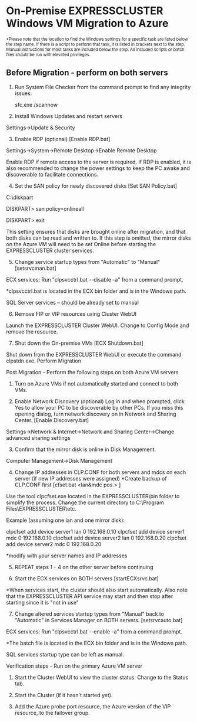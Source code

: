 # On-Premise EXPRESSCLUSTER Windows VM Migration to Azure

 <span style="font-size:80%">*Please note that the location to find the Windows settings for a specific task are listed below the step name. If there is a script to perform that task, it is listed in brackets next to the step. Manual instructions for most tasks are included below the step. All included scripts or batch files should be run with elevated privileges.</span>

## Before Migration - perform on both servers

1.	Run System File Checker from the command prompt to find any integrity issues:    

      sfc.exe /scannow    
      
2.	Install Windows Updates and restart servers

Settings->Update & Security

3.	Enable RDP (optional) [Enable RDP.bat]

Settings->System->Remote Desktop->Enable Remote Desktop

Enable RDP if remote access to the server is required. If RDP is enabled, it is also recommended to change the power settings to keep the PC awake and discoverable to facilitate connections.

4.	Set the SAN policy for newly discovered disks [Set SAN Policy.bat]

C:\diskpart

DISKPART> san policy=onlineall

DISKPART> exit

This setting ensures that disks are brought online after migration, and that both disks can be read and written to. If this step is omitted, the mirror disks on the Azure VM will need to be set Online before starting the EXPRESSCLUSTER cluster services.

5.	Change service startup types from "Automatic" to "Manual" [setsrvcman.bat]

ECX services:  Run "clpsvcctrl.bat --disable -a" from a command prompt.

*clpsvcctrl.bat is located in the ECX bin folder and is in the Windows path.

SQL Server services – should be already set to manual

6.	Remove FIP or VIP resources using Cluster WebUI

Launch the EXPRESSCLUSTER Cluster WebUI. Change to Config Mode and remove the resource.

7.	Shut down the On-premise VMs [ECX Shutdown.bat]

Shut down from the EXPRESSCLUSTER WebUI or execute the command clpstdn.exe.
Perform Migration

Post Migration - Perform the following steps on both Azure VM servers

1.	Turn on Azure VMs if not automatically started and connect to both VMs.

2.	Enable Network Discovery (optional)
Log in and when prompted, click Yes to allow your PC to be discoverable by other PCs. If you miss this opening dialog, turn network discovery on in Network and Sharing Center. [Enable Discovery.bat]

Settings->Network & Internet->Network and Sharing Center->Change advanced sharing settings

3.	Confirm that the mirror disk is online in Disk Management.

Computer Management->Disk Management

4.	Change IP addresses in CLP.CONF for both servers and mdcs on each server (if new IP addresses were assigned)
*Create backup of CLP.CONF first [cfset.bat <server name> <lan&mdc pos.> <IP address>]

Use the tool clpcfset.exe located in the EXPRESSCLUSTER\bin folder to simplify the process. Change the current directory to C:\Program Files\EXPRESSCLUSTER\etc. 

Example (assuming one lan and one mirror disk):

clpcfset add device server1 lan 0 192.168.0.10
clpcfset add device server1 mdc 0 192.168.0.10
clpcfset add device server2 lan 0 192.168.0.20
clpcfset add device server2 mdc 0 192.168.0.20

*modify with your server names and IP addresses

5.	REPEAT steps 1 – 4 on the other server before continuing

6.	Start the ECX services on BOTH servers [startECXsrvc.bat]

*When services start, the cluster should also start automatically. Also note that the EXPRESSCLUSTER API service may start and then stop after starting since it is "not in use"

7.	Change altered services startup types from "Manual" back to "Automatic" in Services Manager on BOTH servers. [setsrvcauto.bat]

ECX services:  Run "clpsvcctrl.bat --enable -a" from a command prompt.

*The batch file is located in the ECX bin folder and is in the Windows path.

SQL services startup type can be left as manual.


Verification steps - Run on the primary Azure VM server

1.	Start the Cluster WebUI to view the cluster status. Change to the Status tab.

2.	Start the Cluster (if it hasn't started yet).

3.	Add the Azure probe port resource, the Azure version of the VIP resource, to the failover group.
